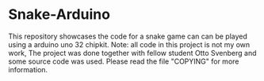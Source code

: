 # Snake-Arduino
This repository showcases the code for a snake game can can be played using a arduino uno 32 chipkit. Note: all code in this project is not my own work, The project was done together with fellow student Otto Svenberg and some source code was used. Please read the file "COPYING" for more information.
